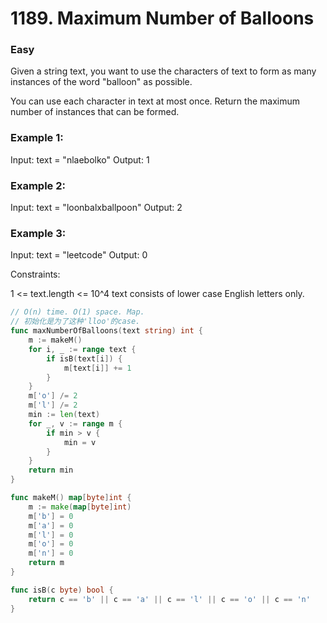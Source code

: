 # 1189. Maximum Number of Balloons

### Easy

Given a string text, you want to use the characters of text to form as many instances of the word "balloon" as possible.

You can use each character in text at most once. Return the maximum number of instances that can be formed.

### Example 1:

Input: text = "nlaebolko"
Output: 1

### Example 2:

Input: text = "loonbalxballpoon"
Output: 2

### Example 3:

Input: text = "leetcode"
Output: 0

Constraints:

1 <= text.length <= 10^4
text consists of lower case English letters only.

```go
// O(n) time. O(1) space. Map.
// 初始化是为了这种'lloo'的case.
func maxNumberOfBalloons(text string) int {
	m := makeM()
	for i, _ := range text {
		if isB(text[i]) {
			m[text[i]] += 1
		}
	}
	m['o'] /= 2
	m['l'] /= 2
	min := len(text)
	for _, v := range m {
		if min > v {
			min = v
		}
	}
	return min
}

func makeM() map[byte]int {
	m := make(map[byte]int)
	m['b'] = 0
	m['a'] = 0
	m['l'] = 0
	m['o'] = 0
	m['n'] = 0
	return m
}

func isB(c byte) bool {
	return c == 'b' || c == 'a' || c == 'l' || c == 'o' || c == 'n'
}
```